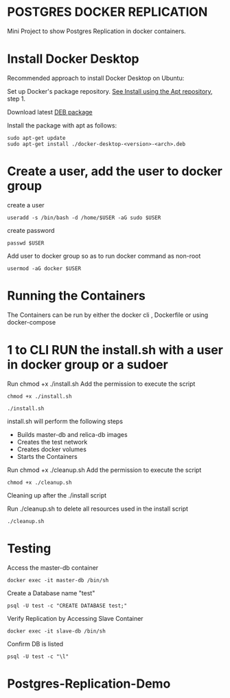 # POSTGRES DOCKER REPLICATION
Mini Project to show Postgres Replication in docker containers.  


# Install Docker Desktop
Recommended approach to install Docker Desktop on Ubuntu:

Set up Docker's package repository.  [See Install using the Apt repository](https://docs.docker.com/engine/install/ubuntu/#install-using-the-repository), step 1.

Download latest [DEB package](https://desktop.docker.com/linux/main/amd64/docker-desktop-4.24.0-amd64.deb?utm_source=docker&utm_medium=webreferral&utm_campaign=docs-driven-download-linux-amd64&_gl=1*tylqiz*_ga*MTgwNjY4MDIwNC4xNjkxOTQ4MTc3*_ga_XJWPQMJYHQ*MTY5NjU4MzQxOC4xNS4xLjE2OTY1ODM2NTEuNTAuMC4w)

Install the package with apt as follows:

    sudo apt-get update
    sudo apt-get install ./docker-desktop-<version>-<arch>.deb
# Create a user, add the user to docker group
create a user

    useradd -s /bin/bash -d /home/$USER -aG sudo $USER
    
create password

    passwd $USER

Add user to docker group so as to run docker command as non-root

    usermod -aG docker $USER 

# Running the Containers
The Containers can be run by either the docker cli , Dockerfile or using docker-compose  

# 1 to CLI RUN the install.sh with a user in docker group or a sudoer

Run chmod +x ./install.sh Add the permission to execute the script

    chmod +x ./install.sh

    ./install.sh 

install.sh will perform the following steps
- Builds master-db and relica-db images
- Creates the test network
- Creates docker volumes
- Starts the Containers

Run chmod +x ./cleanup.sh Add the permission to execute the script

    chmod +x ./cleanup.sh

Cleaning up after  the ./install script  

Run ./cleanup.sh to delete all resources used in the install script
    
    ./cleanup.sh
    
    

# Testing 
Access the master-db container

    docker exec -it master-db /bin/sh 


Create a Database name "test"

    psql -U test -c "CREATE DATABASE test;"


Verify Replication by Accessing Slave Container

    docker exec -it slave-db /bin/sh 


Confirm DB is listed

    psql -U test -c "\l"

# Postgres-Replication-Demo
